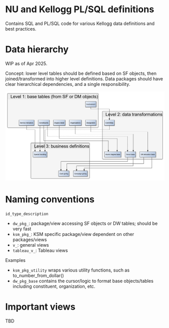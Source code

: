 # NU and Kellogg PL/SQL definitions

Contains SQL and PL/SQL code for various Kellogg data definitions and best practices.

# Data hierarchy

WIP as of Apr 2025.

Concept: lower level tables should be defined based on SF objects, then joined/transformed into higher level definitions. Data packages should have clear hierarchical dependencies, and a single responsibility.

![data_hierarchy.png](images/data_hierarchy.png "Proposed data hierarchy")

# Naming conventions

`id_type_description`

 * `dw_pkg_`: package/view accessing SF objects or DW tables; should be very fast
 * `ksm_pkg_`: KSM specific package/view dependent on other packages/views
 * `v_`: general views
 * `tableau_v_`: Tableau views

Examples

 * `ksm_pkg_utility` wraps various utility functions, such as to_number_from_dollar()
 * `dw_pkg_base` contains the cursor/logic to format base objects/tables including constituent, organization, etc.

# Important views

TBD